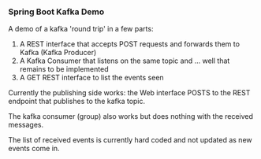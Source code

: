### Spring Boot Kafka Demo

A demo of a kafka 'round trip' in a few parts:

1. A REST interface that accepts POST requests and forwards them to Kafka (Kafka Producer)
2. A Kafka Consumer that listens on the same topic and ... well that remains to be implemented
3. A GET REST interface to list the events seen

Currently the publishing side works: the Web interface POSTS to the REST endpoint that publishes to the kafka topic. 

The kafka consumer (group) also works but does nothing with the received messages.

The list of received events is currently hard coded and not updated as new events come in.